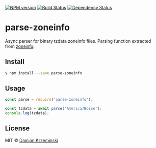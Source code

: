 [![NPM version][npm-image]][npm-url]
[![Build Status][build-image]][build-url]
[![Dependency Status][deps-image]][deps-url]

# parse-zoneinfo

Async parser for binary tzdata zoneinfo files. Parsing function extracted from [zoneinfo].

## Install

```sh
$ npm install --save parse-zoneinfo
```

## Usage

```js
const parse = require('parse-zoneinfo');

const tzdata = await parse('America/Boise');
console.log(tzdata);
```

## License

MIT © [Damian Krzeminski](https://pirxpilot.me)

[zoneinfo]: https://www.npmjs.com/package/zoneinfo

[npm-image]: https://img.shields.io/npm/v/parse-zoneinfo
[npm-url]: https://npmjs.org/package/parse-zoneinfo

[build-url]: https://github.com/pirxpilot/parse-zoneinfo/actions/workflows/check.yaml
[build-image]: https://img.shields.io/github/workflow/status/pirxpilot/parse-zoneinfo/check

[deps-image]: https://img.shields.io/librariesio/release/npm/parse-zoneinfo
[deps-url]: https://libraries.io/npm/parse-zoneinfo
